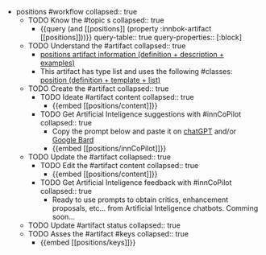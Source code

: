 
- positions #workflow
   collapsed:: true
  - TODO Know the #topic s
    collapsed:: true
    - {{query (and [[positions]] (property :innbok-artifact [[positions]]))}}
      query-table:: true
      query-properties:: [:block]
  - TODO Understand the #artifact
    collapsed:: true
    - [positions artifact information (definition + description + examples)](https://go.innbok.com/#/page/innBoK%2Fpositions%2Finfo)
    - This artifact has type list and uses the following #classes: [position (definition + template + list)](https://go.innbok.com/#/page/innBoK%2Fclass%2Fposition)
  - TODO Create the #artifact
     collapsed:: true
    - TODO Ideate #artifact content
      collapsed:: true
      - {{embed [[positions/content]]}}
    - TODO Get Artificial Inteligence suggestions with #innCoPilot
      collapsed:: true
      - Copy the prompt below and paste it on [chatGPT](https://chat.openai.com) and/or [Google Bard](https://bard.google.com/chat)
      - {{embed [[positions/innCoPilot]]}}
  - TODO Update the #artifact
    collapsed:: true
    - TODO Edit the #artifact content
     collapsed:: true
      - {{embed [[positions/content]]}}
    - TODO Get Artificial Inteligence feedback with #innCoPilot
      collapsed:: true
      - Ready to use prompts to obtain critics, enhancement proposals, etc... from Artificial Inteligence chatbots. Comming soon...
  - TODO Update #artifact status
    collapsed:: true
  - TODO Asses the #artifact #keys
    collapsed:: true
    - {{embed [[positions/keys]]}}



